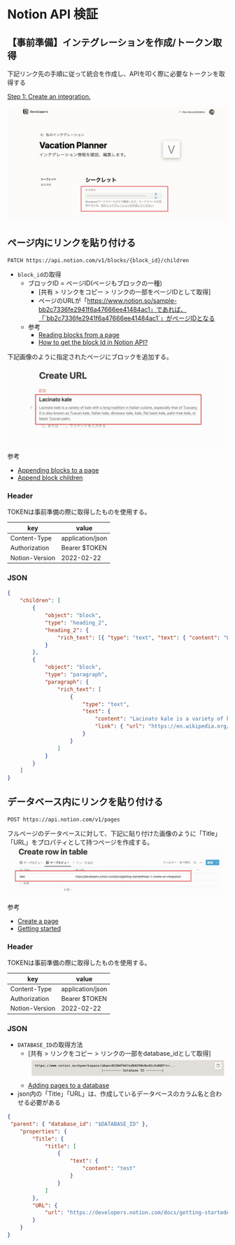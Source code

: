 # Notion API 検証
## 【事前準備】インテグレーションを作成/トークン取得

下記リンク先の手順に従って統合を作成し、APIを叩く際に必要なトークンを取得する

[Step 1: Create an integration.](https://developers.notion.com/docs/getting-started#step-1-create-an-integration)

![picture 2](images/045a5016a8823a4eb10da57eeb8e008a262150be40084ff92fd379f1fea370a9.png)

## ページ内にリンクを貼り付ける
`PATCH https://api.notion.com/v1/blocks/{block_id}/children`

- `block_id`の取得
  - ブロックID = ページID(ページもブロックの一種)
    - [共有 > リンクをコピー > リンクの一部をページIDとして取得]
    - ページのURLが「https://www.notion.so/sample-bb2c7336fe2941f6a47666ee41484ac1」であれば、「`bb2c7336fe2941f6a47666ee41484ac1`」がページIDとなる
  - 参考
    - [Reading blocks from a page](https://developers.notion.com/docs/working-with-page-content#reading-blocks-from-a-page)
    - [How to get the block Id in Notion API?](https://stackoverflow.com/questions/67618449/how-to-get-the-block-id-in-notion-api)

下記画像のように指定されたページにブロックを追加する。
![picture 6](images/d23ddaf39be56cd15aded49136f8546df83c2dba06d4155525fd0489bd2267a0.png)

参考
- [Appending blocks to a page](https://developers.notion.com/docs/working-with-page-content#appending-blocks-to-a-page)
- [Append block children](https://developers.notion.com/reference/patch-block-children)


### Header
TOKENは事前準備の際に取得したものを使用する。

| key            | value            |
| -------------- | ---------------- |
| Content-Type   | application/json |
| Authorization  | Bearer $TOKEN     |
| Notion-Version | 2022-02-22       |

### JSON
```json
{
	"children": [
		{
			"object": "block",
			"type": "heading_2",
			"heading_2": {
				"rich_text": [{ "type": "text", "text": { "content": "Lacinato kale" } }]
			}
		},
		{
			"object": "block",
			"type": "paragraph",
			"paragraph": {
				"rich_text": [
					{
						"type": "text",
						"text": {
							"content": "Lacinato kale is a variety of kale with a long tradition in Italian cuisine, especially that of Tuscany. It is also known as Tuscan kale, Italian kale, dinosaur kale, kale, flat back kale, palm tree kale, or black Tuscan palm.",
							"link": { "url": "https://en.wikipedia.org/wiki/Lacinato_kale" }
						}
					}
				]
			}
		}
	]
}
```

## データベース内にリンクを貼り付ける
`POST https://api.notion.com/v1/pages`

フルページのデータベースに対して、下記に貼り付けた画像のように「Title」「URL」をプロパティとして持つページを作成する。
![picture 4](images/fec241fd6dfd1e4c90eb7bba80f9823229fcd4b6fa223ef38bba6150ae74fccd.png)

参考
- [Create a page](https://developers.notion.com/reference/post-page)
- [Getting started](https://developers.notion.com/docs)

### Header
TOKENは事前準備の際に取得したものを使用する。

| key            | value            |
| -------------- | ---------------- |
| Content-Type   | application/json |
| Authorization  | Bearer $TOKEN     |
| Notion-Version | 2022-02-22       |

### JSON
- `DATABASE_ID`の取得方法
  - [共有 > リンクをコピー > リンクの一部をdatabase_idとして取得]
  ![picture 5](images/b272e860f70be2c2800416067a727df9e5ec8aaf15c8e3f1fa3b698fc966ada6.png)
  - [Adding pages to a database](https://developers.notion.com/docs/working-with-databases#adding-pages-to-a-database)
- json内の「Title」「URL」は、作成しているデータベースのカラム名と合わせる必要がある

```json
{
 "parent": { "database_id": "$DATABASE_ID" },
	"properties": {
		"Title": {
			"title": [
				{
					"text": {
						"content": "test"
					}
				}
			]
		},
		"URL": {
			"url": "https://developers.notion.com/docs/getting-started#step-1-create-an-integration"
		}
	}
}
```
